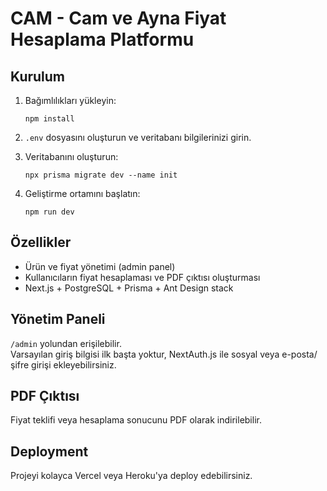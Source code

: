 # CAM - Cam ve Ayna Fiyat Hesaplama Platformu

## Kurulum
1. Bağımlılıkları yükleyin:
   ```
   npm install
   ```

2. `.env` dosyasını oluşturun ve veritabanı bilgilerinizi girin.

3. Veritabanını oluşturun:
   ```
   npx prisma migrate dev --name init
   ```

4. Geliştirme ortamını başlatın:
   ```
   npm run dev
   ```

## Özellikler
- Ürün ve fiyat yönetimi (admin panel)
- Kullanıcıların fiyat hesaplaması ve PDF çıktısı oluşturması
- Next.js + PostgreSQL + Prisma + Ant Design stack

## Yönetim Paneli
`/admin` yolundan erişilebilir.  
Varsayılan giriş bilgisi ilk başta yoktur, NextAuth.js ile sosyal veya e-posta/şifre girişi ekleyebilirsiniz.

## PDF Çıktısı
Fiyat teklifi veya hesaplama sonucunu PDF olarak indirilebilir.

## Deployment
Projeyi kolayca Vercel veya Heroku'ya deploy edebilirsiniz.